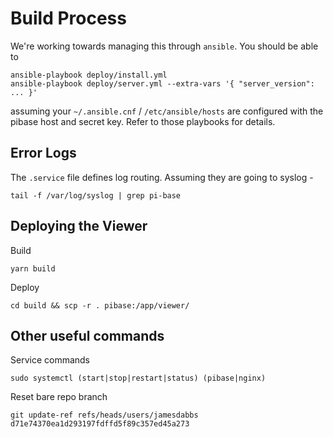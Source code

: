 # Build Process

We're working towards managing this through `ansible`. You should be able to

    ansible-playbook deploy/install.yml
    ansible-playbook deploy/server.yml --extra-vars '{ "server_version": ... }'

assuming your `~/.ansible.cnf` / `/etc/ansible/hosts` are configured with the pibase host and secret key. Refer to those playbooks for details.

## Error Logs

The `.service` file defines log routing. Assuming they are going to syslog - 

    tail -f /var/log/syslog | grep pi-base

## Deploying the Viewer

Build

    yarn build

Deploy

    cd build && scp -r . pibase:/app/viewer/

## Other useful commands

Service commands

    sudo systemctl (start|stop|restart|status) (pibase|nginx)

Reset bare repo branch

    git update-ref refs/heads/users/jamesdabbs d71e74370ea1d293197fdffd5f89c357ed45a273 

